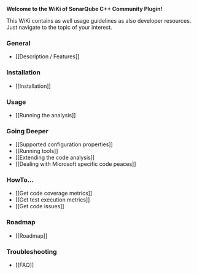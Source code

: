 **Welcome to the WiKi of SonarQube C++ Community Plugin!**

This WiKi contains as well usage guidelines as also developer resources. Just navigate to the topic of your interest.

### General
* [[Description / Features]]

### Installation
* [[Installation]]

### Usage
* [[Running the analysis]]

### Going Deeper
* [[Supported configuration properties]]
* [[Running tools]]
* [[Extending the code analysis]]
* [[Dealing with Microsoft specific code peaces]]

### HowTo...
* [[Get code coverage metrics]]
* [[Get test execution metrics]]
* [[Get code issues]]

### Roadmap
* [[Roadmap]]

### Troubleshooting
* [[FAQ]]
